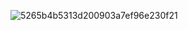 ![5265b4b5313d200903a7ef96e230f21](https://user-images.githubusercontent.com/90609026/138588103-17c050a5-62d2-4ede-856a-54dae5df8e5b.png)
